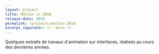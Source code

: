 ```yaml
---
layout: project
title: Motion in 2018
release-date: 2018
permalink: /projects/motion-2018
excerpt_separator: <!--more-->
---
```

Quelques extraits de travaux d'animation sur interfaces, réalisés au cours des dernières années.
